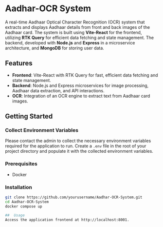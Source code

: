 # Aadhar-OCR System

A real-time Aadhaar Optical Character Recognition (OCR) system that extracts and displays Aadhaar details from front and back images of the Aadhaar card. The system is built using **Vite-React** for the frontend, utilizing **RTK Query** for efficient data fetching and state management. The backend, developed with **Node.js** and **Express** in a microservice architecture, and **MongoDB** for storing user data.

## Features

- **Frontend**: Vite-React with RTK Query for fast, efficient data fetching and state management.
- **Backend**: Node.js and Express microservices for image processing, Aadhaar data extraction, and API interactions.
- **OCR**: Integration of an OCR engine to extract text from Aadhaar card images.

## Getting Started

### Collect Environment Variables

Please contact the admin to collect the necessary environment variables required for the application to run. Create a `.env` file in the root of your project directory and populate it with the collected environment variables.


### Prerequisites

- Docker

### Installation

```bash
git clone https://github.com/yourusername/Aadhar-OCR-System.git
cd Aadhar-OCR-System
docker compose up

##  Usage
Access the application frontend at http://localhost:8001.


